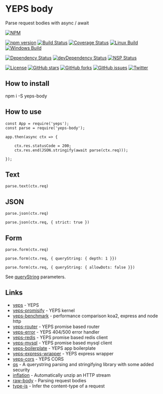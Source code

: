 # YEPS body

Parse request bodies with async / await

[![NPM](https://nodei.co/npm/yeps-body.png)](https://npmjs.org/package/yeps-body)

[![npm version](https://badge.fury.io/js/yeps-body.svg)](https://badge.fury.io/js/yeps-body)
[![Build Status](https://travis-ci.org/evheniy/yeps-body.svg?branch=master)](https://travis-ci.org/evheniy/yeps-body)
[![Coverage Status](https://coveralls.io/repos/github/evheniy/yeps-body/badge.svg?branch=master)](https://coveralls.io/github/evheniy/yeps-body?branch=master)
[![Linux Build](https://img.shields.io/travis/evheniy/yeps-body/master.svg?label=linux)](https://travis-ci.org/evheniy/)
[![Windows Build](https://img.shields.io/appveyor/ci/evheniy/yeps-body/master.svg?label=windows)](https://ci.appveyor.com/project/evheniy/yeps-body)

[![Dependency Status](https://david-dm.org/evheniy/yeps-body.svg)](https://david-dm.org/evheniy/yeps-body)
[![devDependency Status](https://david-dm.org/evheniy/yeps-body/dev-status.svg)](https://david-dm.org/evheniy/yeps-body#info=devDependencies)
[![NSP Status](https://img.shields.io/badge/NSP%20status-no%20vulnerabilities-green.svg)](https://travis-ci.org/evheniy/yeps-body)

[![License](https://img.shields.io/badge/license-MIT-blue.svg)](https://raw.githubusercontent.com/evheniy/yeps-body/master/LICENSE)
[![GitHub stars](https://img.shields.io/github/stars/evheniy/yeps-body.svg)](https://github.com/evheniy/yeps-body/stargazers)
[![GitHub forks](https://img.shields.io/github/forks/evheniy/yeps-body.svg)](https://github.com/evheniy/yeps-body/network)
[![GitHub issues](https://img.shields.io/github/issues/evheniy/yeps-body.svg)](https://github.com/evheniy/yeps-body/issues)
[![Twitter](https://img.shields.io/twitter/url/https/github.com/evheniy/yeps-body.svg?style=social)](https://twitter.com/intent/tweet?text=Wow:&url=%5Bobject%20Object%5D)


## How to install

  npm i -S yeps-body
  
## How to use

    const App = require('yeps');
    const parse = require('yeps-body');
    
    app.then(async ctx => {
        
        ctx.res.statusCode = 200;
        ctx.res.end(JSON.stringify(await parse(ctx.req)));
    
    });
    
## Text

    parse.text(ctx.req)
    
## JSON

    parse.json(ctx.req)
    
    parse.json(ctx.req, { strict: true })
    
## Form

    parse.form(ctx.req)
    
    parse.form(ctx.req, { queryString: { depth: 1 }})
    
    parse.form(ctx.req, { queryString: { allowDots: false }})
    
See [queryString](https://github.com/ljharb/qs) parameters.
                
## Links

* [yeps](https://github.com/evheniy/yeps) - YEPS
* [yeps-promisify](https://github.com/evheniy/yeps-promisify) - YEPS kernel
* [yeps-benchmark](https://github.com/evheniy/yeps-benchmark) - performance comparison koa2, express and node http
* [yeps-router](https://github.com/evheniy/yeps-router) - YEPS promise based router
* [yeps-error](https://github.com/evheniy/yeps-error) - YEPS 404/500 error handler
* [yeps-redis](https://github.com/evheniy/yeps-redis) - YEPS promise based redis client
* [yeps-mysql](https://github.com/evheniy/yeps-mysql) - YEPS promise based mysql client
* [yeps-boilerplate](https://github.com/evheniy/yeps-boilerplate) - YEPS app boilerplate
* [yeps-express-wrapper](https://github.com/evheniy/yeps-express-wrapper) - YEPS express wrapper
* [yeps-cors](https://github.com/evheniy/yeps-cors) - YEPS CORS
* [qs](https://github.com/ljharb/qs) - A querystring parsing and stringifying library with some added security
* [inflation](https://github.com/stream-utils/inflation) - Automatically unzip an HTTP stream
* [raw-body](https://github.com/stream-utils/raw-body) -  Parsing request bodies
* [type-is](https://github.com/jshttp/type-is) - Infer the content-type of a request
     
     
